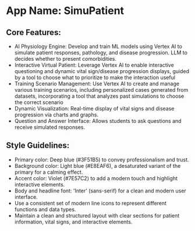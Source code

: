# **App Name**: SimuPatient

## Core Features:

- AI Physiology Engine: Develop and train ML models using Vertex AI to simulate patient responses, pathology, and disease progression. LLM to decides whether to present comorbidities.
- Interactive Virtual Patient: Leverage Vertex AI to enable interactive questioning and dynamic vital sign/disease progression displays, guided by a tool to choose what to prioritize to make the interaction useful
- Training Scenario Management: Use Vertex AI to create and manage various training scenarios, including personalized cases generated from datasets, incorporating a tool that analyzes past simulations to choose the correct scenario
- Dynamic Visualization: Real-time display of vital signs and disease progression via charts and graphs.
- Question and Answer Interface: Allows students to ask questions and receive simulated responses.

## Style Guidelines:

- Primary color: Deep blue (#3F51B5) to convey professionalism and trust.
- Background color: Light blue (#E8EAF6), a desaturated variant of the primary for a calming effect.
- Accent color: Violet (#7E57C2) to add a modern touch and highlight interactive elements.
- Body and headline font: 'Inter' (sans-serif) for a clean and modern user interface.
- Use a consistent set of modern line icons to represent different functions and data types.
- Maintain a clean and structured layout with clear sections for patient information, vital signs, and interactive elements.